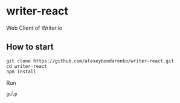 # writer-react
Web Client of Writer.io

## How to start

```
git clone https://github.com/alexeybondarenko/writer-react.git
cd writer-react
npm install
```

Run

```
gulp
```


